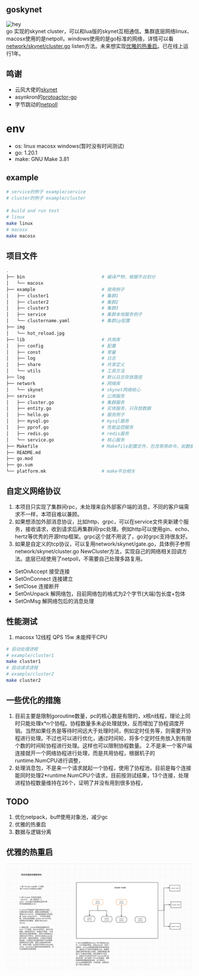 ## goskynet
![hey](https://raw.githubusercontent.com/llsw/sgoly/dev/doc/sk/img/logo.gif)  
go 实现的skynet cluster，可以和lua版的skynet互相通信。集群底层网络linux、macosx使用的是netpoll，windows使用的是go标准的网络，详情可以看[network/skynet/cluster.go](network/skynet/cluster.go) listen方法。未来想实现[优雅的热重启](#优雅的热重启)。已在线上运行1年。
## 鸣谢
* 云风大佬的[skynet](https://github.com/cloudwu/skynet.git)
* asynkron的[protoactor-go](https://github.com/asynkron/protoactor-go.git)
* 字节跳动的[netpoll](https://github.com/cloudwego/hertz/tree/develop/pkg/network/netpoll)


# env
* os: linux macosx windows(暂时没有时间测试)
* go: 1.20.1
* make: GNU Make 3.81

## example
```bash
# service的例子 example/service
# cluster的例子 example/cluster

# build and run test
# linux
make linux
# macosx
make macosx
```

## 项目文件
```bash
.
├── bin                             # 编译产物，根据平台划分
│   └── macosx
├── example                         # 使用例子
│   ├── cluster1                    # 集群1
│   ├── cluster2                    # 集群2
│   ├── cluster3                    # 集群3
│   ├── service                     # 集群本地服务例子
│   └── clustername.yaml            # 集群ip配置
├── img
│   └── hot_reload.jpg
├── lib                             # 共用库
│   ├── config                      # 配置
│   ├── const                       # 常量
│   ├── log                         # 日志
│   ├── share                       # 共享定义
│   └── utils                       # 工具方法
├── log                             # 默认日志存放路径
├── network                         # 网络库
│   └── skynet                      # skynet网络核心
├── service                         # 公用服务
│   ├── cluster.go                  # 集群服务
│   ├── entity.go                   # 实体服务，只存放数据
│   ├── hello.go                    # 服务例子
│   ├── mysql.go                    # mysql服务
│   ├── pprof.go                    # 性能监控服务
│   ├── redis.go                    # redis服务
│   └── service.go                  # 核心服务
├── Makefile                        # Makefile配置文件，包含常用命令，如数据库orm模型生成命令
├── README.md       
├── go.mod                  
├── go.sum
└── platform.mk                     # make平台相关
```

## 自定义网络协议
1. 本项目只实现了集群间rpc，未处理来自外部客户端的消息，不同的客户端需求不一样，本项目难以兼顾。
2. 如果想添加外部消息协议，比如http、grpc，可以在service文件夹新建个服务，接收请求，收到请求后再集群间rpc处理。例如http可以使用gin、echo、hertz等优秀的开源http框架。grpc这个就不用说了，go对grpc支持很友好。
3. 如果是自定义的tcp协议，可以复用network/skynet/gate.go，具体例子参照network/skynet/cluster.go NewCluster方法，实现自己的网络相关回调方法。底层已经使用了netpoll，不需要自己处理多路复用。
* SetOnAccept  接受连接
* SetOnConnect 连接建立
* SetClose     连接断开
* SetOnUnpack  解网络包，目前网络包的格式为2个字节(大端)包长度+包体
* SetOnMsg     解网络包后的消息处理

## 性能测试
1. macosx 12线程 QPS 15w 未能榨干CPU
```bash
# 启动处理进程
# example/cluster1
make cluster1
# 启动请求进程
# example/cluster2  
make cluster2
```

## 一些优化的措施
1. 目前主要是限制goroutine数量，pc的核心数是有限的，x核n线程，理论上同时只能处理x*n个协程。协程数量多未必处理就快，反而增加了协程调度开销。当然如果任务是等待时间远大于处理时间，例如定时任务等，则需要开协程进行处理。不过也可以进行优化，通过时间轮，将多个定时任务放入到有限个数的时间轮协程进行处理。这样也可以限制协程数量。
2.不是来一个客户端连接就开一个网络协程进行处理，而是共用协程，根据机子的runtime.NumCPU进行调整，
3. 处理消息包，不是来一个请求就起一个协程，使用了协程池，目前是每个连接能同时处理2*runtime.NumCPU个请求，目前按测试结果，13个连接，处理进程协程数量维持在26个，证明了并没有用到很多协程，
## TODO

1. 优化netpack，buff使用对象池，减少gc
2. 优雅的热重启
3. 数据与逻辑分离

## 优雅的热重启
![hot_reload](img/hot_reload.jpg)
